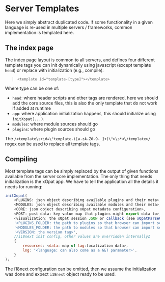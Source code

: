 # Server Templates

Here we simply abstract duplicated code. If some functionality in a given language
is re-used in multiple servers / frameworks, common implementation is templated here.

## The index page

The index page layout is common to all servers, and defines four different template tags
you can init dynamically using javascript (except template `head`) or replace with initialization (e.g., compile):

> ``<template id="template-[type]"></template>``

Where type can be one of:
 - `head`: where header scripts and other tags are rendered, here we should add the core
source files, this is also the only template that do not work if added at runtime
 - `app`: where application initialization happens, this should initialize using `initXopat(...)`.
 - `modules`: where module sources should go
 - `plugins`: where plugin sources should go

The ``/<template\s+id=\"template-([a-zA-Z0-9-_]+)\">\s*<\/template>/`` regex can be used to replace all template tags.

## Compiling

Most template tags can be simply replaced by the output of given functions available from the server 
core implementation. The only thing that needs initialization is the xOpat app. We have to tell the application
all the details it needs for running:

````js
initXopat(
    <PLUGINS: json object describing available plugins and their meta>,
    <MODULES: json object describing available modules and their meta>,
    <CORE: json object describing xOpat metadata configuration>,
    <POST: post data: key value map that plugins might export data to>,
    <visualization: the xOpat session JSON or callback (see xOpatParseConfiguration(..))>,
    '<PLUGINS_FOLDER: the path to plugins so that browser can import scripts>',
    '<MODULES_FOLDER: the path to modules so that browser can import scripts>',
    '<VERSION: the version tag>',
    //i18next init config, other values are overridden internallyZ
    {
        resources: <data: map of tag:localization data>,
        lng: '<language: can also come as a GET parameter>',
    }
);
````
The i18next configuration can be omitted, then we assume the initialization was done
and expect ``i18next`` object ready to be used.
